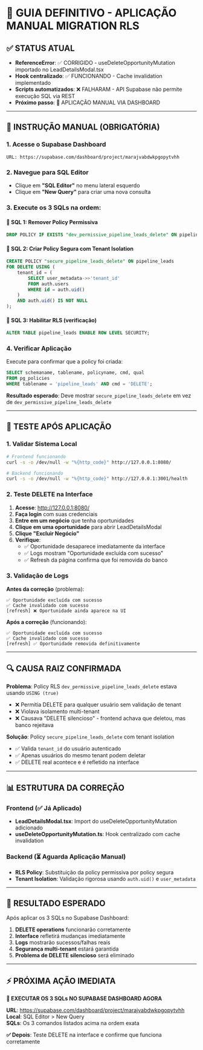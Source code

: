 # 🎯 GUIA DEFINITIVO - APLICAÇÃO MANUAL MIGRATION RLS

## ✅ STATUS ATUAL
- **ReferenceError**: ✅ CORRIGIDO - useDeleteOpportunityMutation importado no LeadDetailsModal.tsx
- **Hook centralizado**: ✅ FUNCIONANDO - Cache invalidation implementado
- **Scripts automatizados**: ❌ FALHARAM - API Supabase não permite execução SQL via REST
- **Próximo passo**: 🔧 APLICAÇÃO MANUAL VIA DASHBOARD

---

## 🎯 INSTRUÇÃO MANUAL (OBRIGATÓRIA)

### 1. Acesse o Supabase Dashboard
```
URL: https://supabase.com/dashboard/project/marajvabdwkpgopytvhh
```

### 2. Navegue para SQL Editor
- Clique em **"SQL Editor"** no menu lateral esquerdo
- Clique em **"New Query"** para criar uma nova consulta

### 3. Execute os 3 SQLs na ordem:

#### 🔧 SQL 1: Remover Policy Permissiva
```sql
DROP POLICY IF EXISTS "dev_permissive_pipeline_leads_delete" ON pipeline_leads;
```

#### 🔧 SQL 2: Criar Policy Segura com Tenant Isolation  
```sql
CREATE POLICY "secure_pipeline_leads_delete" ON pipeline_leads
FOR DELETE USING (
    tenant_id = (
        SELECT user_metadata->>'tenant_id'
        FROM auth.users
        WHERE id = auth.uid()
    )
    AND auth.uid() IS NOT NULL
);
```

#### 🔧 SQL 3: Habilitar RLS (verificação)
```sql
ALTER TABLE pipeline_leads ENABLE ROW LEVEL SECURITY;
```

### 4. Verificar Aplicação
Execute para confirmar que a policy foi criada:
```sql
SELECT schemaname, tablename, policyname, cmd, qual 
FROM pg_policies 
WHERE tablename = 'pipeline_leads' AND cmd = 'DELETE';
```

**Resultado esperado**: Deve mostrar `secure_pipeline_leads_delete` em vez de `dev_permissive_pipeline_leads_delete`

---

## 🧪 TESTE APÓS APLICAÇÃO

### 1. Validar Sistema Local
```bash
# Frontend funcionando
curl -s -o /dev/null -w "%{http_code}" http://127.0.0.1:8080/

# Backend funcionando  
curl -s -o /dev/null -w "%{http_code}" http://127.0.0.1:3001/health
```

### 2. Teste DELETE na Interface
1. **Acesse**: http://127.0.0.1:8080/
2. **Faça login** com suas credenciais
3. **Entre em um negócio** que tenha oportunidades
4. **Clique em uma oportunidade** para abrir LeadDetailsModal
5. **Clique "Excluir Negócio"**
6. **Verifique**:
   - ✅ Oportunidade desaparece imediatamente da interface
   - ✅ Logs mostram "Oportunidade excluída com sucesso"
   - ✅ Refresh da página confirma que foi removida do banco

### 3. Validação de Logs
**Antes da correção** (problema):
```
✅ Oportunidade excluída com sucesso
✅ Cache invalidado com sucesso
[refresh] ❌ Oportunidade ainda aparece na UI
```

**Após a correção** (funcionando):
```
✅ Oportunidade excluída com sucesso  
✅ Cache invalidado com sucesso
[refresh] ✅ Oportunidade removida definitivamente
```

---

## 🔍 CAUSA RAIZ CONFIRMADA

**Problema**: Policy RLS `dev_permissive_pipeline_leads_delete` estava usando `USING (true)` 
- ❌ Permitia DELETE para qualquer usuário sem validação de tenant
- ❌ Violava isolamento multi-tenant
- ❌ Causava "DELETE silencioso" - frontend achava que deletou, mas banco rejeitava

**Solução**: Policy `secure_pipeline_leads_delete` com tenant isolation
- ✅ Valida `tenant_id` do usuário autenticado
- ✅ Apenas usuários do mesmo tenant podem deletar
- ✅ DELETE real acontece e é refletido na interface

---

## 📊 ESTRUTURA DA CORREÇÃO

### Frontend (✅ Já Aplicado)
- **LeadDetailsModal.tsx**: Import do useDeleteOpportunityMutation adicionado
- **useDeleteOpportunityMutation.ts**: Hook centralizado com cache invalidation

### Backend (⏳ Aguarda Aplicação Manual)
- **RLS Policy**: Substituição da policy permissiva por policy segura
- **Tenant Isolation**: Validação rigorosa usando `auth.uid()` e `user_metadata`

---

## 🎉 RESULTADO ESPERADO

Após aplicar os 3 SQLs no Supabase Dashboard:
1. **DELETE operations** funcionarão corretamente
2. **Interface** refletirá mudanças imediatamente  
3. **Logs** mostrarão sucessos/falhas reais
4. **Segurança multi-tenant** estará garantida
5. **Problema de DELETE silencioso** será eliminado

---

## ⚡ PRÓXIMA AÇÃO IMEDIATA

**🔧 EXECUTAR OS 3 SQLs NO SUPABASE DASHBOARD AGORA**

**URL**: https://supabase.com/dashboard/project/marajvabdwkpgopytvhh  
**Local**: SQL Editor > New Query  
**SQLs**: Os 3 comandos listados acima na ordem exata

**✅ Depois**: Teste DELETE na interface e confirme que funciona corretamente